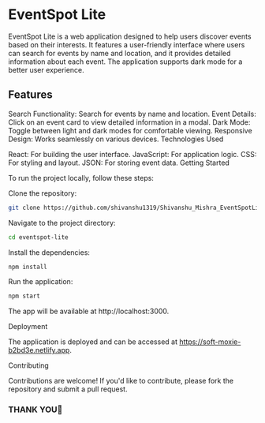 # EventSpot Lite

EventSpot Lite is a web application designed to help users discover events based on their interests. It features a user-friendly interface where users can search for events by name and location, and it provides detailed information about each event. The application supports dark mode for a better user experience.

## Features

Search Functionality: Search for events by name and location.
Event Details: Click on an event card to view detailed information in a modal.
Dark Mode: Toggle between light and dark modes for comfortable viewing.
Responsive Design: Works seamlessly on various devices.
Technologies Used

React: For building the user interface.
JavaScript: For application logic.
CSS: For styling and layout.
JSON: For storing event data.
Getting Started

To run the project locally, follow these steps:

Clone the repository:
```bash
git clone https://github.com/shivanshu1319/Shivanshu_Mishra_EventSpotLite.git
```
Navigate to the project directory:
```bash
cd eventspot-lite
```
Install the dependencies:
```bash
npm install
```
Run the application:
```bash
npm start
```
The app will be available at http://localhost:3000.


Deployment

The application is deployed and can be accessed at https://soft-moxie-b2bd3e.netlify.app.

Contributing

Contributions are welcome! If you'd like to contribute, please fork the repository and submit a pull request.

### THANK YOU🙂
